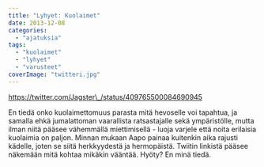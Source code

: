 ```yaml
---
title: "Lyhyet: Kuolaimet"
date: 2013-12-08
categories: 
  - "ajatuksia"
tags: 
  - "kuolaimet"
  - "lyhyet"
  - "varusteet"
coverImage: "twitteri.jpg"
---
```


https://twitter.com/Jagster\_/status/409765500084690945

En tiedä onko kuolaimettomuus parasta mitä hevoselle voi tapahtua, ja samalla ehkä jumalattoman vaarallista ratsastajalle sekä ympäristölle, mutta ilman niitä pääsee vähemmällä miettimisellä - luoja varjele että noita erilaisia kuolaimia on paljon. Minnan mukaan Aapo painaa kuitenkin aika rajusti kädelle, joten se siitä herkkyydestä ja hermopäistä. Twiitin linkistä pääsee näkemään mitä kohtaa mikäkin vääntää. Hyöty? En minä tiedä.
